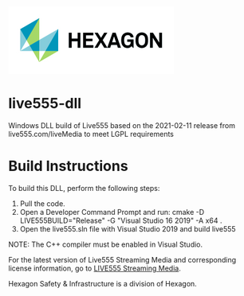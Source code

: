 ![Hexagon logo](/Hexagon_RGB.jpg)

# live555-dll
Windows DLL build of Live555 based on the 2021-02-11 release from live555.com/liveMedia to meet LGPL requirements

# Build Instructions
To build this DLL, perform the following steps:
1. Pull the code.
2. Open a Developer Command Prompt and run: cmake -D LIVE555BUILD="Release" -G "Visual Studio 16 2019" -A x64 .
3. Open the live555.sln file with Visual Studio 2019 and build live555

NOTE: The C++ compiler must be enabled in Visual Studio.

For the latest version of Live555 Streaming Media and corresponding license information, go to [LIVE555 Streaming Media](http://www.live555.com/liveMedia/).

Hexagon Safety & Infrastructure is a division of Hexagon.

